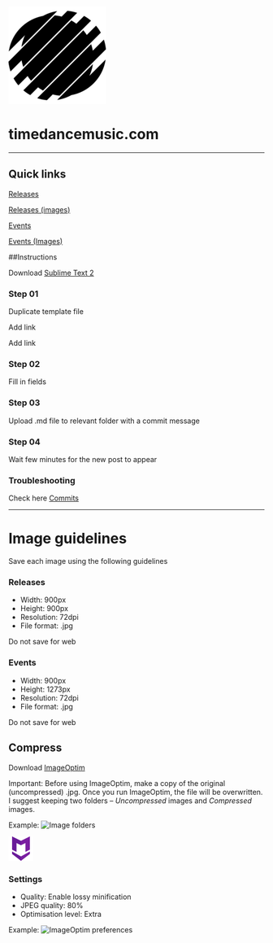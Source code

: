 ![alt text](https://github.com/thisissoon/timedance/blob/master/static/images/android-chrome-192x192.png "Timedance logo")

# timedancemusic.com

---

## Quick links

[Releases](https://github.com/thisissoon/timedance/tree/master/content/releases "Add new release")

[Releases (images)](https://github.com/thisissoon/timedance/tree/master/static/images/releases "Add release image")

[Events](https://github.com/thisissoon/timedance/tree/master/content/events "Add new event")

[Events (Images)](https://github.com/thisissoon/timedance/tree/master/static/images/events "Add event image")

##Instructions

Download [Sublime Text 2](http://www.sublimetext.com/2 "Sublime Text 2")


### Step 01
Duplicate template file

Add link

Add link

### Step 02
Fill in fields

### Step 03
Upload .md file to relevant folder with a commit message

### Step 04
Wait few minutes for the new post to appear

### Troubleshooting

Check here [Commits](https://github.com/thisissoon/timedance/commits/master "Commit history")

---

# Image guidelines

Save each image using the following guidelines

### Releases 
* Width: 900px 
* Height: 900px
* Resolution: 72dpi
* File format: .jpg

Do not save for web

### Events
* Width: 900px 
* Height: 1273px
* Resolution: 72dpi
* File format: .jpg

Do not save for web


## Compress

Download [ImageOptim](https://imageoptim.com/mac "ImageOptim")

Important: Before using ImageOptim, make a copy of the original (uncompressed) .jpg. Once you run ImageOptim, the file will be overwritten. I suggest keeping two folders – *Uncompressed* images and *Compressed* images.

Example: 
![Image folders](https://github.com/thisissoon/timedance/blob/master/static/reference/image-folders.png "Image folders")

 
![alt text](https://github.com/adam-p/markdown-here/raw/master/src/common/images/icon48.png "Logo Title Text 1")



### Settings

* Quality: Enable lossy minification
* JPEG quality: 80%
* Optimisation level: Extra

Example: 
![ImageOptim preferences](https://github.com/thisissoon/timedance/blob/master/static/reference/image-optim-preferences.png "Image folders")